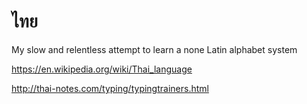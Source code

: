 # ไทย

My slow and relentless attempt to learn a none Latin alphabet system

https://en.wikipedia.org/wiki/Thai_language

http://thai-notes.com/typing/typingtrainers.html
